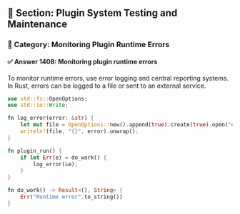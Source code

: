 ## 📘 Section: Plugin System Testing and Maintenance  
### 🔹 Category: Monitoring Plugin Runtime Errors  
#### ✅ Answer 1408: Monitoring plugin runtime errors

To monitor runtime errors, use error logging and central reporting systems. In Rust, errors can be logged to a file or sent to an external service.

```rust
use std::fs::OpenOptions;
use std::io::Write;

fn log_error(error: &str) {
    let mut file = OpenOptions::new().append(true).create(true).open("error.log").unwrap();
    writeln!(file, "{}", error).unwrap();
}

fn plugin_run() {
    if let Err(e) = do_work() {
        log_error(&e);
    }
}

fn do_work() -> Result<(), String> {
    Err("Runtime error".to_string())
}
```
